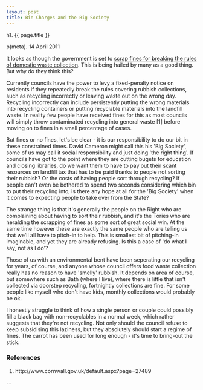 ```yaml
---
layout: post
title: Bin Charges and the Big Society
---
```


h1. {{ page.title }}

p(meta). 14 April 2011

It looks as though the government is set to <a href="http://www.bbc.co.uk/news/uk-politics-13027352">scrap fines for breaking the rules of domestic waste collection</a>. This is being hailed by many as a good thing. But why do they think this?

Currently councils have the power to levy a fixed-penalty notice on residents if they repeatedly break the rules covering rubbish collections, such as recycling incorrectly or leaving waste out on the wrong day. Recycling incorrectly can include persistently putting the wrong materials into recycling containers or putting recyclable materials into the landfill waste. In reality few people have received fines for this as most councils will simply throw contaminated recycling into general waste [1] before moving on to fines in a small percentage of cases.

But fines or no fines, let's be clear - it is our responsibility to do our bit in these constrained times. David Cameron might call this his 'Big Society', some of us may call it social responsibility and just doing 'the right thing'. If councils have got to the point where they are cutting bugets for education and closing libraries, do we want them to have to pay out their scant resources on landfill tax that has to be paid thanks to people not sorting their rubbish? Or the costs of having people sort through recycling? If people can't even be bothered to spend two seconds considering which bin to put their recycling into, is there any hope at all for the 'Big Society' when it comes to expecting people to take over from the State?

The strange thing is that it's generally the people on the Right who are complaining about having to sort their rubbish, and it's the Tories who are heralding the scrapping of fines as some sort of great social win. At the same time however these are exactly the same people who are telling us that we'll all have to pitch-in to help. This is smallest bit of pitching-in imaginable, and yet they are already refusing. Is this a case of 'do what I say, not as I do'?

Those of us with an environmental bent have been seperating our recycling for years, of course, and anyone whose council offers food waste collection really has no reason to have 'smelly' rubbish. It depends on area of course, but somewhere such as Bath (where I live), where there is little that isn't collected via doorstep recycling, fortnightly collections are fine. For some people like myself who don't have kids, monthly collections would probably be ok.

I honestly struggle to think of how a single person or couple could possibly fill a black bag with non-recyclables in a normal week, which rather suggests that they're not recycling. Not only should the council refuse to keep subsidising this laziness, but they absolutely should start a regime of fines. The carrot has been used for long enough - it's time to bring-out the stick.


<h3>References</h3>
<ol>
<li>http://www.cornwall.gov.uk/default.aspx?page=27489</li>
</ol>

--

